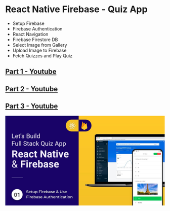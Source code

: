 # React Native Firebase - Quiz App
- Setup Firebase
- Firebase Authentication
- React Navigation
- Firebase Firestore DB
- Select Image from Gallery
- Upload Image to Firebase
- Fetch Quizzes and Play Quiz
## [Part 1 - Youtube](https://www.youtube.com/watch?v=19TuxEyBh6w)
## [Part 2 - Youtube](https://www.youtube.com/watch?v=O-_VzZ-VESI)
## [Part 3 - Youtube](https://www.youtube.com/watch?v=fRwngDiYO_0)

![App UI](thumbnail-part-1.jpeg)
